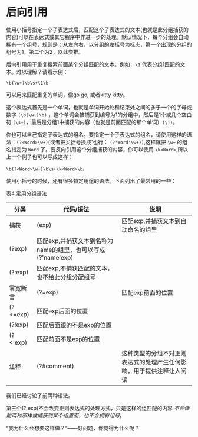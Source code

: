 # 后向引用

使用小括号指定一个子表达式后，匹配这个子表达式的文本(也就是此分组捕获的内容)可以在表达式或其它程序中作进一步的处理。默认情况下，每个分组会自动拥有一个组号，规则是：从左向右，以分组的左括号为标志，第一个出现的分组的组号为1，第二个为2，以此类推。

后向引用用于重复搜索前面某个分组匹配的文本。例如，`\1` 代表分组1匹配的文本。难以理解？请看示例：

	\b(\w+)\b\s+\1\b
	
可以用来匹配重复的单词，像go go, 或者kitty kitty。

这个表达式首先是一个单词，也就是单词开始处和结束处之间的多于一个的字母或数字 `(\b(\w+)\b)` ，这个单词会被捕获到编号为1的分组中，然后是1个或几个空白符 `(\s+)`，最后是分组1中捕获的内容（也就是前面匹配的那个单词）`(\1)`。

你也可以自己指定子表达式的组名。要指定一个子表达式的组名，请使用这样的语法：`(?<Word>\w+)`(或者把尖括号换成'也行： `(?'Word'\w+))`,这样就把 `\w+` 的组名指定为 `Word` 了。要反向引用这个分组捕获的内容，你可以使用 `\k<Word>`,所以上一个例子也可以写成这样：

	\b(?<Word>\w+)\b\s+\k<Word>\b。

使用小括号的时候，还有很多特定用途的语法。下面列出了最常用的一些：

表4.常用分组语法

分类 | 代码/语法 | 	说明
---- | ---- | ----
捕获 | (exp) | 匹配exp,并捕获文本到自动命名的组里
 |(?<name>exp) | 匹配exp,并捕获文本到名称为name的组里，也可以写成(?'name'exp)
 | (?:exp)	| 匹配exp,不捕获匹配的文本，也不给此分组分配组号
零宽断言 | (?=exp) | 匹配exp前面的位置
 | (?<=exp) | 匹配exp后面的位置
 | (?!exp) | 匹配后面跟的不是exp的位置
 | (?<!exp) | 匹配前面不是exp的位置
注释 | (?#comment) | 这种类型的分组不对正则表达式的处理产生任何影响，用于提供注释让人阅读

我们已经讨论了前两种语法。

第三个(?:exp)不会改变正则表达式的处理方式，只是这样的组匹配的内容 _不会像前两种那样被捕获到某个组里面，也不会拥有组号_。

“我为什么会想要这样做？”——好问题，你觉得为什么呢？

